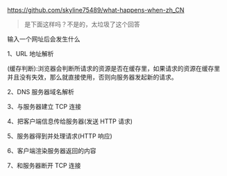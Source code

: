 https://github.com/skyline75489/what-happens-when-zh_CN

> 是下面这样吗？不是的，太垃圾了这个回答

输入一个网址后会发生什么

1、URL 地址解析

(缓存判断):浏览器会判断所请求的资源是否在缓存里，如果请求的资源在缓存里并且没有失效，那么就直接使用，否则向服务器发起新的请求。

2、DNS 服务器域名解析

3、与服务器建立 TCP 连接

4、把客户端信息传给服务器(发送 HTTP 请求)

5、服务器得到并处理请求(HTTP 响应)

6、客户端渲染服务器返回的内容

7、和服务器断开 TCP 连接
